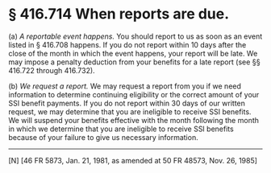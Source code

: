 # § 416.714   When reports are due.

(a) *A reportable event happens.* You should report to us as soon as an event listed in § 416.708 happens. If you do not report within 10 days after the close of the month in which the event happens, your report will be late. We may impose a penalty deduction from your benefits for a late report (see §§ 416.722 through 416.732).


(b) *We request a report.* We may request a report from you if we need information to determine continuing eligibility or the correct amount of your SSI benefit payments. If you do not report within 30 days of our written request, we may determine that you are ineligible to receive SSI benefits. We will suspend your benefits effective with the month following the month in which we determine that you are ineligible to receive SSI benefits because of your failure to give us necessary information.



---

[N] [46 FR 5873, Jan. 21, 1981, as amended at 50 FR 48573, Nov. 26, 1985]




